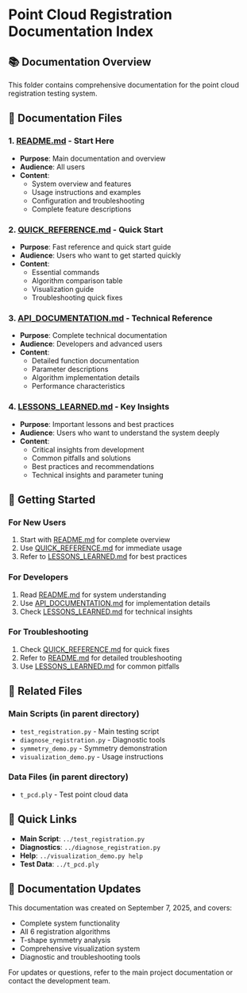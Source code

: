 # Point Cloud Registration Documentation Index

## 📚 Documentation Overview

This folder contains comprehensive documentation for the point cloud registration testing system.

## 📖 Documentation Files

### 1. [README.md](README.md) - **Start Here**
- **Purpose**: Main documentation and overview
- **Audience**: All users
- **Content**: 
  - System overview and features
  - Usage instructions and examples
  - Configuration and troubleshooting
  - Complete feature descriptions

### 2. [QUICK_REFERENCE.md](QUICK_REFERENCE.md) - **Quick Start**
- **Purpose**: Fast reference and quick start guide
- **Audience**: Users who want to get started quickly
- **Content**:
  - Essential commands
  - Algorithm comparison table
  - Visualization guide
  - Troubleshooting quick fixes

### 3. [API_DOCUMENTATION.md](API_DOCUMENTATION.md) - **Technical Reference**
- **Purpose**: Complete technical documentation
- **Audience**: Developers and advanced users
- **Content**:
  - Detailed function documentation
  - Parameter descriptions
  - Algorithm implementation details
  - Performance characteristics

### 4. [LESSONS_LEARNED.md](LESSONS_LEARNED.md) - **Key Insights**
- **Purpose**: Important lessons and best practices
- **Audience**: Users who want to understand the system deeply
- **Content**:
  - Critical insights from development
  - Common pitfalls and solutions
  - Best practices and recommendations
  - Technical insights and parameter tuning

## 🚀 Getting Started

### For New Users
1. Start with [README.md](README.md) for complete overview
2. Use [QUICK_REFERENCE.md](QUICK_REFERENCE.md) for immediate usage
3. Refer to [LESSONS_LEARNED.md](LESSONS_LEARNED.md) for best practices

### For Developers
1. Read [README.md](README.md) for system understanding
2. Use [API_DOCUMENTATION.md](API_DOCUMENTATION.md) for implementation details
3. Check [LESSONS_LEARNED.md](LESSONS_LEARNED.md) for technical insights

### For Troubleshooting
1. Check [QUICK_REFERENCE.md](QUICK_REFERENCE.md) for quick fixes
2. Refer to [README.md](README.md) for detailed troubleshooting
3. Use [LESSONS_LEARNED.md](LESSONS_LEARNED.md) for common pitfalls

## 📁 Related Files

### Main Scripts (in parent directory)
- `test_registration.py` - Main testing script
- `diagnose_registration.py` - Diagnostic tools
- `symmetry_demo.py` - Symmetry demonstration
- `visualization_demo.py` - Usage instructions

### Data Files (in parent directory)
- `t_pcd.ply` - Test point cloud data

## 🔗 Quick Links

- **Main Script**: `../test_registration.py`
- **Diagnostics**: `../diagnose_registration.py`
- **Help**: `../visualization_demo.py help`
- **Test Data**: `../t_pcd.ply`

## 📝 Documentation Updates

This documentation was created on September 7, 2025, and covers:
- Complete system functionality
- All 6 registration algorithms
- T-shape symmetry analysis
- Comprehensive visualization system
- Diagnostic and troubleshooting tools

For updates or questions, refer to the main project documentation or contact the development team.
